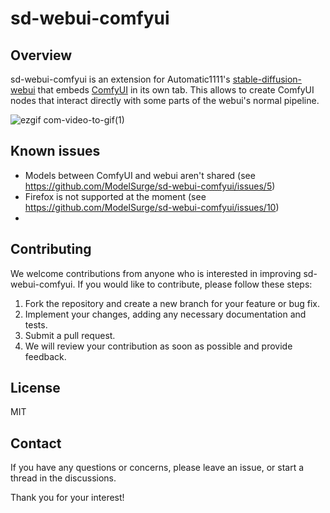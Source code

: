 # sd-webui-comfyui
## Overview
sd-webui-comfyui is an extension for Automatic1111's [stable-diffusion-webui](https://github.com/AUTOMATIC1111/stable-diffusion-webui) that embeds [ComfyUI](https://github.com/comfyanonymous/ComfyUI) in its own tab. This allows to create ComfyUI nodes that interact directly with some parts of the webui's normal pipeline.

![ezgif com-video-to-gif(1)](https://user-images.githubusercontent.com/34081873/226529347-23e61102-cf83-457e-b94c-89337fd38c4d.gif)

## Known issues
- Models between ComfyUI and webui aren't shared (see https://github.com/ModelSurge/sd-webui-comfyui/issues/5)
- Firefox is not supported at the moment (see https://github.com/ModelSurge/sd-webui-comfyui/issues/10)
- 

## Contributing
We welcome contributions from anyone who is interested in improving sd-webui-comfyui. If you would like to contribute, please follow these steps:

1) Fork the repository and create a new branch for your feature or bug fix.
2) Implement your changes, adding any necessary documentation and tests.
3) Submit a pull request.
4) We will review your contribution as soon as possible and provide feedback.

## License
MIT

## Contact
If you have any questions or concerns, please leave an issue, or start a thread in the discussions.

Thank you for your interest!
